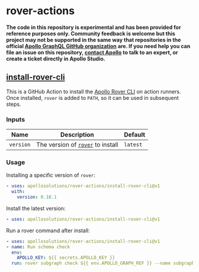 # rover-actions

**The code in this repository is experimental and has been provided for reference purposes only. Community feedback is welcome but this project may not be supported in the same way that repositories in the official [Apollo GraphQL GitHub organization](https://github.com/apollographql) are. If you need help you can file an issue on this repository, [contact Apollo](https://www.apollographql.com/contact-sales) to talk to an expert, or create a ticket directly in Apollo Studio.**

## [install-rover-cli](./install-rover-cli/action.yml)

This is a GitHub Action to install the [Apollo Rover CLI](https://rover.apollo.dev/) on action runners. Once installed, `rover` is added to `PATH`, so it can be used in subsequent steps.

### Inputs

| Name | Description | Default |
| ---- | ----------- | ------- |
| `version` | The version of [`rover`](https://rover.apollo.dev/) to install | `latest` |

### Usage

Installing a specific version of `rover`:

```yaml
- uses: apollosolutions/rover-actions/install-rover-cli@v1
  with:
    version: 0.18.1
```

Install the latest version:

```yaml
- uses: apollosolutions/rover-actions/install-rover-cli@v1
```

Run a rover command after install:

```yaml
- uses: apollosolutions/rover-actions/install-rover-cli@v1
- name: Run schema check
  env:
    APOLLO_KEY: ${{ secrets.APOLLO_KEY }}
  run: rover subgraph check ${{ env.APOLLO_GRAPH_REF }} --name subgraph-name --schema ./path/to/schema.graphql
```
